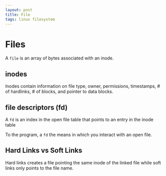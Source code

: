```yaml
---
layout: post
title: File
tags: linux filesystem
---
```

# Files

A `file` is an array of bytes associated with an inode.

## inodes

Inodes contain information on file type, owner, permissions, timestamps, # of hardlinks, # of blocks, and pointer to data blocks.

## file descriptors (fd)

A `fd` is an index in the open file table that points to an entry in the inode table

To the program, a `fd` the means in which you interact with an open file.

## Hard Links vs Soft Links

Hard links creates a file pointing the same inode of the linked file while soft links only points to the file name.
